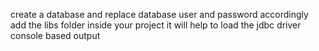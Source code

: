 create a database and replace database user and password accordingly
add the libs folder inside your project it will help to load the jdbc driver
console based output
